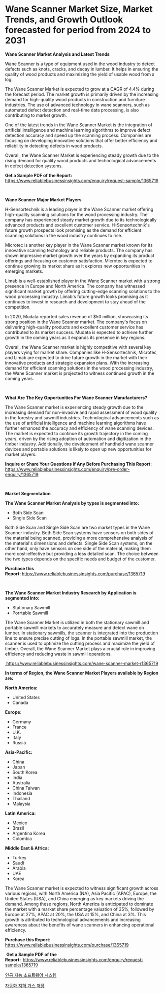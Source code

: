 <p><h1>Wane Scanner Market Size, Market Trends, and Growth Outlook forecasted for period from 2024 to 2031</h1></p><p><strong>Wane Scanner Market Analysis and Latest Trends</strong></p>
<p><p>Wane Scanner is a type of equipment used in the wood industry to detect defects such as knots, cracks, and decay in lumber. It helps in ensuring the quality of wood products and maximizing the yield of usable wood from a log.</p><p>The Wane Scanner Market is expected to grow at a CAGR of 4.4% during the forecast period. The market growth is primarily driven by the increasing demand for high-quality wood products in construction and furniture industries. The use of advanced technology in wane scanners, such as automated defect detection and real-time data processing, is also contributing to market growth.</p><p>One of the latest trends in the Wane Scanner Market is the integration of artificial intelligence and machine learning algorithms to improve defect detection accuracy and speed up the scanning process. Companies are focusing on developing innovative solutions that offer better efficiency and reliability in detecting defects in wood products.</p><p>Overall, the Wane Scanner Market is experiencing steady growth due to the rising demand for quality wood products and technological advancements in defect detection systems.</p></p>
<p><strong>Get a Sample PDF of the Report:&nbsp;</strong> <a href="https://www.reliablebusinessinsights.com/enquiry/request-sample/1365719">https://www.reliablebusinessinsights.com/enquiry/request-sample/1365719</a></p>
<p>&nbsp;</p>
<p><strong>Wane Scanner Major Market Players</strong></p>
<p><p>H-Sensortechnik is a leading player in the Wane Scanner market offering high-quality scanning solutions for the wood processing industry. The company has experienced steady market growth due to its technologically advanced products and excellent customer service. H-Sensortechnik's future growth prospects look promising as the demand for efficient scanning solutions in the wood industry continues to rise.</p><p>Microtec is another key player in the Wane Scanner market known for its innovative scanning technology and reliable products. The company has shown impressive market growth over the years by expanding its product offerings and focusing on customer satisfaction. Microtec is expected to continue growing its market share as it explores new opportunities in emerging markets.</p><p>Limab is a well-established player in the Wane Scanner market with a strong presence in Europe and North America. The company has witnessed significant market growth by offering cutting-edge scanning solutions to the wood processing industry. Limab's future growth looks promising as it continues to invest in research and development to stay ahead of the competition.</p><p>In 2020, Mudata reported sales revenue of $50 million, showcasing its strong position in the Wane Scanner market. The company's focus on delivering high-quality products and excellent customer service has contributed to its market success. Mudata is expected to achieve further growth in the coming years as it expands its presence in key regions.</p><p>Overall, the Wane Scanner market is highly competitive with several key players vying for market share. Companies like H-Sensortechnik, Microtec, and Limab are expected to drive future growth in the market with their innovative products and strategic expansion plans. With the increasing demand for efficient scanning solutions in the wood processing industry, the Wane Scanner market is projected to witness continued growth in the coming years.</p></p>
<p>&nbsp;</p>
<p><strong>What Are The Key Opportunities For Wane Scanner Manufacturers?</strong></p>
<p><p>The Wane Scanner market is experiencing steady growth due to the increasing demand for non-invasive and rapid assessment of wood quality in the forestry and sawmill industries. Technological advancements such as the use of artificial intelligence and machine learning algorithms have further enhanced the accuracy and efficiency of wane scanning devices. The market is expected to continue its growth trajectory in the coming years, driven by the rising adoption of automation and digitization in the timber industry. Additionally, the development of handheld wane scanner devices and portable solutions is likely to open up new opportunities for market players.</p></p>
<p><strong>Inquire or Share Your Questions If Any Before Purchasing This Report:</strong> <a href="https://www.reliablebusinessinsights.com/enquiry/pre-order-enquiry/1365719">https://www.reliablebusinessinsights.com/enquiry/pre-order-enquiry/1365719</a></p>
<p>&nbsp;</p>
<p><strong>Market Segmentation</strong></p>
<p><strong>The Wane Scanner Market Analysis by types is segmented into:</strong></p>
<p><ul><li>Both Side Scan</li><li>Single Side Scan</li></ul></p>
<p><p>Both Side Scan and Single Side Scan are two market types in the Wane Scanner industry. Both Side Scan systems have sensors on both sides of the material being scanned, providing a more comprehensive analysis of the material's dimensions and defects. Single Side Scan systems, on the other hand, only have sensors on one side of the material, making them more cost-effective but providing a less detailed scan. The choice between the two types depends on the specific needs and budget of the customer.</p></p>
<p><strong>Purchase this Report:&nbsp;</strong><a href="https://www.reliablebusinessinsights.com/purchase/1365719">https://www.reliablebusinessinsights.com/purchase/1365719</a></p>
<p>&nbsp;</p>
<p><strong>The Wane Scanner Market Industry Research by Application is segmented into:</strong></p>
<p><ul><li>Stationary Sawmill</li><li>Porrtable Sawmill</li></ul></p>
<p><p>The Wane Scanner Market is utilized in both the stationary sawmill and portable sawmill markets to accurately measure and detect wane on lumber. In stationary sawmills, the scanner is integrated into the production line to ensure precise cutting of logs. In the portable sawmill market, the scanner is used to optimize the cutting process and maximize the yield of timber. Overall, the Wane Scanner Market plays a crucial role in improving efficiency and reducing waste in sawmill operations.</p></p>
<p><a href="https://www.reliablebusinessinsights.com/wane-scanner-market-r1365719">&nbsp;https://www.reliablebusinessinsights.com/wane-scanner-market-r1365719</a></p>
<p><strong>In terms of Region, the Wane Scanner Market Players available by Region are:</strong></p>
<p>
    <p> <strong> North America: </strong>
        <ul>
            <li>United States</li>
            <li>Canada</li>
        </ul>
        </p> 
    <p> <strong> Europe: </strong>
        <ul>
            <li>Germany</li>
            <li>France</li>
            <li>U.K.</li>
            <li>Italy</li>
            <li>Russia</li>
        </ul>
        </p> 
    <p> <strong> Asia-Pacific: </strong>
        <ul>
            <li>China</li>
            <li>Japan</li>
            <li>South Korea</li>
            <li>India</li>
            <li>Australia</li>
            <li>China Taiwan</li>
            <li>Indonesia</li>
            <li>Thailand</li>
            <li>Malaysia</li>
        </ul>
        </p> 
    <p> <strong> Latin America: </strong>
        <ul>
            <li>Mexico</li>
            <li>Brazil</li>
            <li>Argentina Korea</li>
            <li>Colombia</li>
        </ul>
        </p> 
    <p> <strong> Middle East & Africa: </strong>
        <ul>
            <li>Turkey</li>
            <li>Saudi</li>
            <li>Arabia</li>
            <li>UAE</li>
            <li>Korea</li>
        </ul>
    </p>
    </p>
<p><p>The Wane Scanner market is expected to witness significant growth across various regions, with North America (NA), Asia Pacific (APAC), Europe, the United States (USA), and China emerging as key markets driving the demand. Among these regions, North America is anticipated to dominate the market with a market share percentage valuation of 35%, followed by Europe at 27%, APAC at 20%, the USA at 15%, and China at 3%. This growth is attributed to technological advancements and increasing awareness about the benefits of wane scanners in enhancing operational efficiency.</p></p>
<p><strong>Purchase this Report: </strong><a href="https://www.reliablebusinessinsights.com/purchase/1365719">https://www.reliablebusinessinsights.com/purchase/1365719</a></p>
<p>&nbsp;<strong>Get a Sample PDF of the Report:&nbsp;&nbsp;</strong><a href="https://www.reliablebusinessinsights.com/enquiry/request-sample/1365719">https://www.reliablebusinessinsights.com/enquiry/request-sample/1365719</a></p>
<p><strong></strong></p>
<p><p><a href="https://medium.com/@bennyuigleyjks/%EC%9D%B8%EA%B3%B5%EC%A7%80%EB%8A%A5-%EC%86%8C%ED%94%84%ED%8A%B8%EC%9B%A8%EC%96%B4-%EC%8B%9C%EC%8A%A4%ED%85%9C-%EC%8B%9C%EC%9E%A5-%EB%B6%84%EC%84%9D-cagr-%EC%8B%9C%EC%9E%A5-%EC%84%B8%EB%B6%84%ED%99%94-%EB%B0%8F-%EA%B8%80%EB%A1%9C%EB%B2%8C-%EC%82%B0%EC%97%85-%EA%B0%9C%EC%9A%94-f73b78b9ad77">인공 지능 소프트웨어 시스템</a></p><p><a href="https://medium.com/@kavonhansen15/%EC%9E%90%EB%8F%99%ED%99%94-%EC%A7%80%ED%95%98-%EA%B0%80%EC%8A%A4-%EC%A0%80%EC%9E%A5-%EC%8B%9C%EC%9E%A5-%EA%B7%9C%EB%AA%A8%EB%8A%94-%EA%B8%80%EB%A1%9C%EB%B2%8C-%EC%82%B0%EC%97%85%EC%97%90%EC%84%9C-%EC%B5%9C%EA%B3%A0%EC%9D%98-%EB%A7%88%EC%BC%80%ED%8C%85-%EC%B1%84%EB%84%90%EC%9D%84-%EB%93%9C%EB%9F%AC%EB%83%85%EB%8B%88%EB%8B%A4-47f4ec085361">자동화 지하 가스 저장</a></p></p>